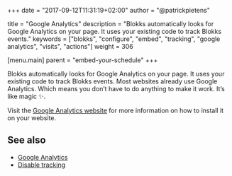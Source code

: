 +++
date            = "2017-09-12T11:31:19+02:00"
author          = "@patrickpietens"

title           = "Google Analytics"
description     = "Blokks automatically looks for Google Analytics on your page. It uses your existing code to track Blokks events."
keywords        = ["blokks", "configure", "embed", "tracking", "google analytics", "visits", "actions"]
weight          = 306

[menu.main]
parent          = "embed-your-schedule"
+++

Blokks automatically looks for Google Analytics on your page. It uses your existing code to track Blokks events. Most websites already use Google Analytics. Which means you don’t have to do anything to make it work. It’s like magic ✨.

Visit the [Google Analytics website](https://analytics.google.com) for more information on how to install it on your website.

## See also
- [Google Analytics](https://analytics.google.com)
- [Disable tracking](http://configure/tracking)

